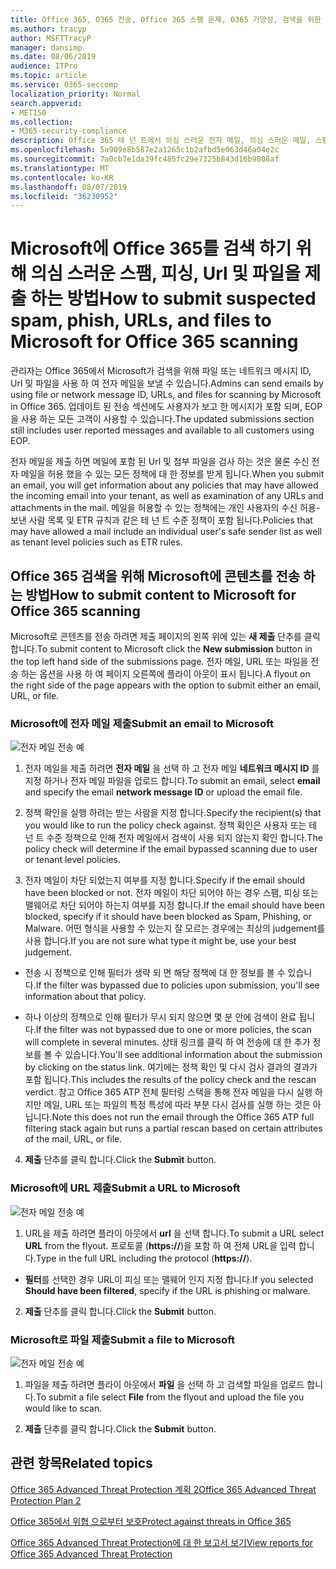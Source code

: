 ```yaml
---
title: Office 365, O365 전송, Office 365 스팸 문제, O365 가양성, 검색을 위한 전자 메일 전송, office 365에서 의심 스러운 전자 메일, 메일 검색, 365 피싱에 대 한 Microsoft 검색, Microsoft scan for 피싱, submit for 스팸, 제출 전자 메일, 메일 제출
ms.author: tracyp
author: MSFTTracyP
manager: dansimp
ms.date: 08/06/2019
audience: ITPro
ms.topic: article
ms.service: O365-seccomp
localization_priority: Normal
search.appverid:
- MET150
ms.collection:
- M365-security-compliance
description: Office 365 테 넌 트에서 의심 스러운 전자 메일, 의심 스러운 메일, 스팸 및 기타 해로운 메시지, Url 및 파일을 검색을 위해 Microsoft에 제출 하는 방법에 대해 알아봅니다.
ms.openlocfilehash: 5a909e8b587e2a1265c1b2afbd5e063d46a04e2c
ms.sourcegitcommit: 7a0cb7e1da39fc485fc29e7325b843d16b9808af
ms.translationtype: MT
ms.contentlocale: ko-KR
ms.lasthandoff: 08/07/2019
ms.locfileid: "36230952"
---
```

# <a name="how-to-submit-suspected-spam-phish-urls-and-files-to-microsoft-for-office-365-scanning"></a><span data-ttu-id="ea407-103">Microsoft에 Office 365를 검색 하기 위해 의심 스러운 스팸, 피싱, Url 및 파일을 제출 하는 방법</span><span class="sxs-lookup"><span data-stu-id="ea407-103">How to submit suspected spam, phish, URLs, and files to Microsoft for Office 365 scanning</span></span>

<span data-ttu-id="ea407-104">관리자는 Office 365에서 Microsoft가 검색을 위해 파일 또는 네트워크 메시지 ID, Url 및 파일을 사용 하 여 전자 메일을 보낼 수 있습니다.</span><span class="sxs-lookup"><span data-stu-id="ea407-104">Admins can send emails by using file or network message ID, URLs, and files for scanning by Microsoft in Office 365.</span></span> <span data-ttu-id="ea407-105">업데이트 된 전송 섹션에도 사용자가 보고 한 메시지가 포함 되며, EOP을 사용 하는 모든 고객이 사용할 수 있습니다.</span><span class="sxs-lookup"><span data-stu-id="ea407-105">The updated submissions section still includes user reported messages and available to all customers using EOP.</span></span>

<span data-ttu-id="ea407-106">전자 메일을 제출 하면 메일에 포함 된 Url 및 첨부 파일을 검사 하는 것은 물론 수신 전자 메일을 허용 했을 수 있는 모든 정책에 대 한 정보를 받게 됩니다.</span><span class="sxs-lookup"><span data-stu-id="ea407-106">When you submit an email, you will get information about any policies that may have allowed the incoming email into your tenant, as well as examination of any URLs and attachments in the mail.</span></span> <span data-ttu-id="ea407-107">메일을 허용할 수 있는 정책에는 개인 사용자의 수신 허용-보낸 사람 목록 및 ETR 규칙과 같은 테 넌 트 수준 정책이 포함 됩니다.</span><span class="sxs-lookup"><span data-stu-id="ea407-107">Policies that may have allowed a mail include an individual user's safe sender list as well as tenant level policies such as ETR rules.</span></span> 

## <a name="how-to-submit-content-to-microsoft-for-office-365-scanning"></a><span data-ttu-id="ea407-108">Office 365 검색을 위해 Microsoft에 콘텐츠를 전송 하는 방법</span><span class="sxs-lookup"><span data-stu-id="ea407-108">How to submit content to Microsoft for Office 365 scanning</span></span>

<span data-ttu-id="ea407-109">Microsoft로 콘텐츠를 전송 하려면 제출 페이지의 왼쪽 위에 있는 **새 제출** 단추를 클릭 합니다.</span><span class="sxs-lookup"><span data-stu-id="ea407-109">To submit content to Microsoft click the **New submission** button in the top left hand side of the submissions page.</span></span> <span data-ttu-id="ea407-110">전자 메일, URL 또는 파일을 전송 하는 옵션을 사용 하 여 페이지 오른쪽에 플라이 아웃이 표시 됩니다.</span><span class="sxs-lookup"><span data-stu-id="ea407-110">A flyout on the right side of the page appears with the option to submit either an email, URL, or file.</span></span> 

### <a name="submit-an-email-to-microsoft"></a><span data-ttu-id="ea407-111">Microsoft에 전자 메일 제출</span><span class="sxs-lookup"><span data-stu-id="ea407-111">Submit an email to Microsoft</span></span>
![전자 메일 전송 예](media/submission-flyout-email.PNG)
1. <span data-ttu-id="ea407-113">전자 메일을 제출 하려면 **전자 메일** 을 선택 하 고 전자 메일 **네트워크 메시지 ID** 를 지정 하거나 전자 메일 파일을 업로드 합니다.</span><span class="sxs-lookup"><span data-stu-id="ea407-113">To submit an email, select **email** and specify the email **network message ID** or upload the email file.</span></span> 

2. <span data-ttu-id="ea407-114">정책 확인을 실행 하려는 받는 사람을 지정 합니다.</span><span class="sxs-lookup"><span data-stu-id="ea407-114">Specify the recipient(s) that you would like to run the policy check against.</span></span> <span data-ttu-id="ea407-115">정책 확인은 사용자 또는 테 넌 트 수준 정책으로 인해 전자 메일에서 검색이 사용 되지 않는지 확인 합니다.</span><span class="sxs-lookup"><span data-stu-id="ea407-115">The policy check will determine if the email bypassed scanning due to user or tenant level policies.</span></span> 

3. <span data-ttu-id="ea407-116">전자 메일이 차단 되었는지 여부를 지정 합니다.</span><span class="sxs-lookup"><span data-stu-id="ea407-116">Specify if the email should have been blocked or not.</span></span> <span data-ttu-id="ea407-117">전자 메일이 차단 되어야 하는 경우 스팸, 피싱 또는 맬웨어로 차단 되어야 하는지 여부를 지정 합니다.</span><span class="sxs-lookup"><span data-stu-id="ea407-117">If the email should have been blocked, specify if it should have been blocked as Spam, Phishing, or Malware.</span></span> <span data-ttu-id="ea407-118">어떤 형식을 사용할 수 있는지 잘 모르는 경우에는 최상의 judgement를 사용 합니다.</span><span class="sxs-lookup"><span data-stu-id="ea407-118">If you are not sure what type it might be, use your best judgement.</span></span>  

* <span data-ttu-id="ea407-119">전송 시 정책으로 인해 필터가 생략 되 면 해당 정책에 대 한 정보를 볼 수 있습니다.</span><span class="sxs-lookup"><span data-stu-id="ea407-119">If the filter was bypassed due to policies upon submission, you'll see information about that policy.</span></span>

* <span data-ttu-id="ea407-120">하나 이상의 정책으로 인해 필터가 무시 되지 않으면 몇 분 안에 검색이 완료 됩니다.</span><span class="sxs-lookup"><span data-stu-id="ea407-120">If the filter was not bypassed due to one or more policies, the scan will complete in several minutes.</span></span> <span data-ttu-id="ea407-121">상태 링크를 클릭 하 여 전송에 대 한 추가 정보를 볼 수 있습니다.</span><span class="sxs-lookup"><span data-stu-id="ea407-121">You'll see additional information about the submission by clicking on the status link.</span></span> <span data-ttu-id="ea407-122">여기에는 정책 확인 및 다시 검사 결과의 결과가 포함 됩니다.</span><span class="sxs-lookup"><span data-stu-id="ea407-122">This includes the results of the policy check and the rescan verdict.</span></span> <span data-ttu-id="ea407-123">참고 Office 365 ATP 전체 필터링 스택을 통해 전자 메일을 다시 실행 하지만 메일, URL 또는 파일의 특정 특성에 따라 부분 다시 검사를 실행 하는 것은 아닙니다.</span><span class="sxs-lookup"><span data-stu-id="ea407-123">Note this does not run the email through the Office 365 ATP full filtering stack again but runs a partial rescan based on certain attributes of the mail, URL, or file.</span></span> 

4. <span data-ttu-id="ea407-124">**제출** 단추를 클릭 합니다.</span><span class="sxs-lookup"><span data-stu-id="ea407-124">Click the **Submit** button.</span></span>

### <a name="submit-a-url-to-microsoft"></a><span data-ttu-id="ea407-125">Microsoft에 URL 제출</span><span class="sxs-lookup"><span data-stu-id="ea407-125">Submit a URL to Microsoft</span></span>
![전자 메일 전송 예](media/submission-url-flyout.png)
1. <span data-ttu-id="ea407-127">URL을 제출 하려면 플라이 아웃에서 **url** 을 선택 합니다.</span><span class="sxs-lookup"><span data-stu-id="ea407-127">To submit a URL select **URL** from the flyout.</span></span> <span data-ttu-id="ea407-128">프로토콜 (**https://**)을 포함 하 여 전체 URL을 입력 합니다.</span><span class="sxs-lookup"><span data-stu-id="ea407-128">Type in the full URL including the protocol (**https://**).</span></span> 

* <span data-ttu-id="ea407-129">**필터**를 선택한 경우 URL이 피싱 또는 맬웨어 인지 지정 합니다.</span><span class="sxs-lookup"><span data-stu-id="ea407-129">If you selected **Should have been filtered**, specify if the URL is phishing or malware.</span></span>

2. <span data-ttu-id="ea407-130">**제출** 단추를 클릭 합니다.</span><span class="sxs-lookup"><span data-stu-id="ea407-130">Click the **Submit** button.</span></span> 


### <a name="submit-a-file-to-microsoft"></a><span data-ttu-id="ea407-131">Microsoft로 파일 제출</span><span class="sxs-lookup"><span data-stu-id="ea407-131">Submit a file to Microsoft</span></span>
![전자 메일 전송 예](media/submission-file-flyout.PNG)
1. <span data-ttu-id="ea407-133">파일을 제출 하려면 플라이 아웃에서 **파일** 을 선택 하 고 검색할 파일을 업로드 합니다.</span><span class="sxs-lookup"><span data-stu-id="ea407-133">To submit a file select **File** from the flyout and upload the file you would like to scan.</span></span> 

2. <span data-ttu-id="ea407-134">**제출** 단추를 클릭 합니다.</span><span class="sxs-lookup"><span data-stu-id="ea407-134">Click the **Submit** button.</span></span>


## <a name="related-topics"></a><span data-ttu-id="ea407-135">관련 항목</span><span class="sxs-lookup"><span data-stu-id="ea407-135">Related topics</span></span>

[<span data-ttu-id="ea407-136">Office 365 Advanced Threat Protection 계획 2</span><span class="sxs-lookup"><span data-stu-id="ea407-136">Office 365 Advanced Threat Protection Plan 2</span></span>](office-365-ti.md)
  
[<span data-ttu-id="ea407-137">Office 365에서 위협 으로부터 보호</span><span class="sxs-lookup"><span data-stu-id="ea407-137">Protect against threats in Office 365</span></span>](protect-against-threats.md)
  
[<span data-ttu-id="ea407-138">Office 365 Advanced Threat Protection에 대 한 보고서 보기</span><span class="sxs-lookup"><span data-stu-id="ea407-138">View reports for Office 365 Advanced Threat Protection</span></span>](view-reports-for-atp.md)
  


